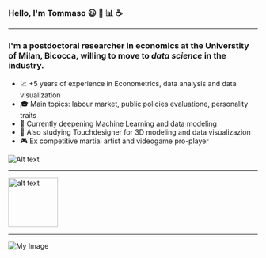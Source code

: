### Hello, I'm Tommaso :smiley: :rainbow: :bar_chart: :coffee:
___
### I'm a postdoctoral researcher in economics at the Universtity of Milan, Bicocca, willing to move to ***data science*** in the industry. 
* :chart: +5 years of experience in Econometrics, data analysis and data visualization 
* :mortar_board: Main topics: labour market, public policies evaluatione, personality traits 
* :milky_way: Currently deepening Machine Learning and data modeling
* :art: Also studying Touchdesigner for 3D modeling and data visualizazion 
* :video_game: Ex competitive martial artist and videogame pro-player


![Alt text]("C:/Users/tomma/Documents/job_search/favicons/python.ico" "Optional title")

___
<a href="https://github.com/tommella90/Tommy_Portfolio/blob/main/head.md">
    <img src="C:/Users/tomma/Documents/job_search/favicons/python.ico" 
    height="100" alt="alt text" title="Click to enlarge"></a>

___
![My Image]("images/python.png")

